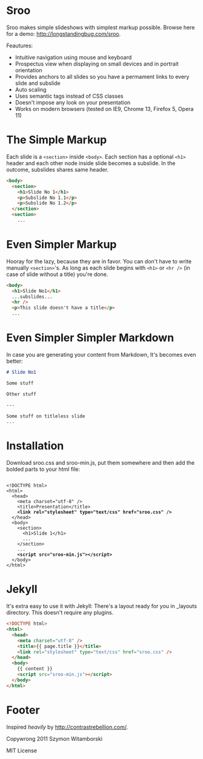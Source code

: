# Sroo

Sroo makes simple slideshows with simplest markup possible. Browse
here for a demo: <http://longstandingbug.com/sroo>.

Feautures:

- Intuitive navigation using mouse and keyboard
- Prospectus view when displaying on small devices and in portrait orientation
- Provides anchors to all slides so you have a permament links to every slide and subslide
- Auto scaling
- Uses semantic tags instead of CSS classes
- Doesn't impose any look on your presentation
- Works on modern browsers (tested on IE9, Chrome 13, Firefox 5, Opera 11)

# The Simple Markup

Each slide is a `<section>` inside `<body>`. Each section has a
optional `<h1>` header and each other node inside slide becomes a
subslide. In the outcome, subslides shares same header.

```html
<body>
  <section>
    <h1>Slide No 1</h1>
    <p>Subslide No 1.1</p>
    <p>Subslide No 1.2</p>
  </section>
  <section>
    ...
```

# Even Simpler Markup

Hooray for the lazy, because they are in favor. You can don't have to
write manually `<section>`'s. As long as each slide begins with `<h1>`
or `<hr />` (in case of slide without a title) you're done.

```html
<body>
  <h1>Slide No1</h1>
  ...subslides...
  <hr />
  <p>This slide doesn't have a title</p>
  ...
```

# Even Simpler Simpler Markdown

In case you are generating your content from Markdown, It's becomes
even better:

```markdown
# Slide No1

Some stuff

Other stuff

---

Some stuff on titleless slide
...
```

# Installation

Download sroo.css and sroo-min.js, put them somewhere
and then add the bolded parts to your html file:

<pre><code>
&lt;!DOCTYPE html&gt;
&lt;html&gt;
  &lt;head&gt;
    &lt;meta charset="utf-8" /&gt;
    &lt;title&gt;Presentation&lt;/title&gt;
    <b>&lt;link rel="stylesheet" type="text/css" href="sroo.css" /&gt;</b>
  &lt;/head&gt;
  &lt;body&gt;
    &lt;section&gt;
      &lt;h1&gt;Slide 1&lt;/h1&gt;
      ...
    &lt;/section&gt;
    ...
    <b>&lt;script src="sroo-min.js"&gt;&lt;/script&gt;</b>
  &lt;/body&gt;
&lt;/html&gt;
</code></pre>

# Jekyll

It's extra easy to use it with Jekyll: There's a layout ready for you
in _layouts directory. This doesn't require any plugins.

```html
<!DOCTYPE html>
<html>
  <head>
    <meta charset="utf-8" />
    <title>{{ page.title }}</title>
    <link rel="stylesheet" type="text/css" href="sroo.css" />
  </head>
  <body>
    {{ content }}
    <script src="sroo-min.js"></script>
  </body>
</html>
```

# Footer

Inspired _heavily_ by <http://contrastrebellion.com/>.

Copywrong 2011 Szymon Witamborski

MIT License
